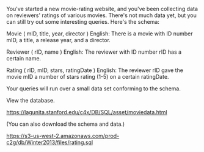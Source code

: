 
You've started a new movie-rating website, and you've been collecting data on reviewers' ratings of various movies. There's not much data yet, but you can still try out some interesting queries. Here's the schema:

Movie ( mID, title, year, director ) English: There is a movie with ID number mID, a title, a release year, and a director.

Reviewer ( rID, name ) English: The reviewer with ID number rID has a certain name.

Rating ( rID, mID, stars, ratingDate ) English: The reviewer rID gave the movie mID a number of stars rating (1-5) on a certain ratingDate.

Your queries will run over a small data set conforming to the schema.

View the database. 

https://lagunita.stanford.edu/c4x/DB/SQL/asset/moviedata.html

(You can also download the schema and data.)

https://s3-us-west-2.amazonaws.com/prod-c2g/db/Winter2013/files/rating.sql
